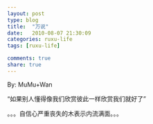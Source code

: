 ```yaml
---
layout: post
type: blog
title:  "万说"
date:   2010-08-07 21:30:09
categories: ruxu-life
tags: [ruxu-life]

comments: true
share: true
---
```

By: MuMu+Wan

“如果别人懂得像我们欣赏彼此一样欣赏我们就好了”

。。。自信心严重丧失的木表示内流满面。。。
